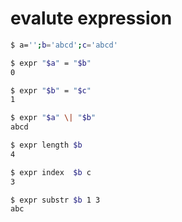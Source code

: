evalute expression
==================

```bash
$ a='';b='abcd';c='abcd'

$ expr "$a" = "$b"
0

$ expr "$b" = "$c"
1

$ expr "$a" \| "$b"
abcd

$ expr length $b
4

$ expr index  $b c
3

$ expr substr $b 1 3
abc
```
